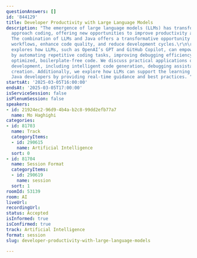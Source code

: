 ```yaml
---
questionAnswers: []
id: '844129'
title: Developer Productivity with Large Language Models
description: "The emergence of large language models (LLMs) has transformed how developers
  approach coding, offering new opportunities to improve productivity and collaboration.
  The combination of LLMs and Java offers a transformative opportunity to streamline
  workflows, enhance code quality, and reduce development cycles.\r\n\r\nThis session
  explores how LLMs, such as OpenAI’s GPT and GitHub Copilot, can empower developers
  by automating repetitive coding tasks, improving debugging efficiency, and generating
  optimized, boilerplate-free code. We discuss practical applications of LLMs in Java
  development, including intelligent code generation, debugging assistance, and documentation
  creation. Additionally, we explore how LLMs can support the learning curve for new
  Java developers by providing real-time guidance and best practices. "
startsAt: '2025-03-05T16:00:00'
endsAt: '2025-03-05T17:00:00'
isServiceSession: false
isPlenumSession: false
speakers:
- id: 21924ec2-96d9-4b4a-b2c8-99dd2efb77a7
  name: Mo Haghighi
categories:
- id: 81703
  name: Track
  categoryItems:
  - id: 290615
    name: Artificial Intelligence
  sort: 0
- id: 81704
  name: Session Format
  categoryItems:
  - id: 290619
    name: session
  sort: 1
roomId: 53139
room: AI
liveUrl:
recordingUrl:
status: Accepted
isInformed: true
isConfirmed: true
track: Artificial Intelligence
format: session
slug: developer-productivity-with-large-language-models

---
```

